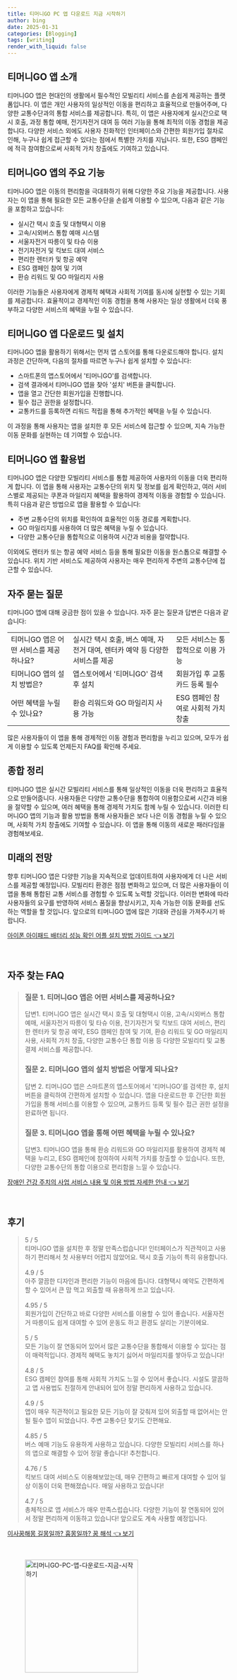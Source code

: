 ```yaml
---
title: 티머니GO PC 앱 다운로드 지금 시작하기
author: bing
date: 2025-01-31
categories: [Blogging]
tags: [writing]
render_with_liquid: false
---
```



<h2 id='티머니GO_앱_소개'>티머니GO 앱 소개</h2>

<p>티머니GO 앱은 현대인의 생활에서 필수적인 모빌리티 서비스를 손쉽게 제공하는 플랫폼입니다. 이 앱은 개인 사용자의 일상적인 이동을 편리하고 효율적으로 만들어주며, 다양한 교통수단과의 통합 서비스를 제공합니다. 특히, 이 앱은 사용자에게 실시간으로 택시 호출, 과정 통합 예매, 전기자전거 대여 등 여러 기능을 통해 최적의 이동 경험을 제공합니다. 다양한 서비스 외에도 사용자 친화적인 인터페이스와 간편한 회원가입 절차로 인해, 누구나 쉽게 접근할 수 있다는 점에서 특별한 가치를 지닙니다. 또한, ESG 캠페인에 적극 참여함으로써 사회적 가치 창출에도 기여하고 있습니다.</p>

<h2 id='티머니GO_앱의_주요_기능'>티머니GO 앱의 주요 기능</h2>

<p>티머니GO 앱은 이동의 편리함을 극대화하기 위해 다양한 주요 기능을 제공합니다. 사용자는 이 앱을 통해 필요한 모든 교통수단을 손쉽게 이용할 수 있으며, 다음과 같은 기능을 포함하고 있습니다:</p>

<ul>
    <li>실시간 택시 호출 및 대형택시 이용</li>
    <li>고속/시외버스 통합 예매 시스템</li>
    <li>서울자전거 따릉이 및 타슈 이용</li>
    <li>전기자전거 및 킥보드 대여 서비스</li>
    <li>편리한 렌터카 및 항공 예약</li>
    <li>ESG 캠페인 참여 및 기여</li>
    <li>환승 리워드 및 GO 마일리지 사용</li>
</ul>

<p>이러한 기능들은 사용자에게 경제적 혜택과 사회적 기여를 동시에 실현할 수 있는 기회를 제공합니다. 효율적이고 경제적인 이동 경험을 통해 사용자는 일상 생활에서 더욱 풍부하고 다양한 서비스의 혜택을 누릴 수 있습니다.</p>

<h2 id='티머니GO_앱_다운로드_및_설치'>티머니GO 앱 다운로드 및 설치</h2>

<p>티머니GO 앱을 활용하기 위해서는 먼저 앱 스토어를 통해 다운로드해야 합니다. 설치 과정은 간단하며, 다음의 절차를 따르면 누구나 쉽게 설치할 수 있습니다:</p>

<ul>
    <li>스마트폰의 앱스토어에서 '티머니GO'를 검색합니다.</li>
    <li>검색 결과에서 티머니GO 앱을 찾아 '설치' 버튼을 클릭합니다.</li>
    <li>앱을 열고 간단한 회원가입을 진행합니다.</li>
    <li>필수 접근 권한을 설정합니다.</li>
    <li>교통카드를 등록하면 리워드 적립을 통해 추가적인 혜택을 누릴 수 있습니다.</li>
</ul>

<p>이 과정을 통해 사용자는 앱을 설치한 후 모든 서비스에 접근할 수 있으며, 지속 가능한 이동 문화를 실현하는 데 기여할 수 있습니다.</p>

<h2 id='티머니GO_앱_활용법'>티머니GO 앱 활용법</h2>

<p>티머니GO 앱은 다양한 모빌리티 서비스를 통합 제공하여 사용자의 이동을 더욱 편리하게 합니다. 이 앱을 통해 사용자는 교통수단의 위치 및 정보를 쉽게 확인하고, 여러 서비스별로 제공되는 쿠폰과 마일리지 혜택을 활용하여 경제적 이동을 경험할 수 있습니다. 특히 다음과 같은 방법으로 앱을 활용할 수 있습니다:</p>

<ul>
    <li>주변 교통수단의 위치를 확인하여 효율적인 이동 경로를 계획합니다.</li>
    <li>GO 마일리지를 사용하여 더 많은 혜택을 누릴 수 있습니다.</li>
    <li>다양한 교통수단을 통합적으로 이용하여 시간과 비용을 절약합니다.</li>
</ul>

<p>이외에도 렌터카 또는 항공 예약 서비스 등을 통해 필요한 이동을 원스톱으로 해결할 수 있습니다. 위치 기반 서비스도 제공하여 사용자는 매우 편리하게 주변의 교통수단에 접근할 수 있습니다.</p>

<h2 id='자주_묻는_질문'>자주 묻는 질문</h2>

<p>티머니GO 앱에 대해 궁금한 점이 있을 수 있습니다. 자주 묻는 질문과 답변은 다음과 같습니다:</p>

<table>
    <tr>
        <td>티머니GO 앱은 어떤 서비스를 제공하나요?</td>
        <td>실시간 택시 호출, 버스 예매, 자전거 대여, 렌터카 예약 등 다양한 서비스를 제공</td>
        <td>모든 서비스는 통합적으로 이용 가능</td>
    </tr>
    <tr>
        <td>티머니GO 앱의 설치 방법은?</td>
        <td>앱스토어에서 '티머니GO' 검색 후 설치</td>
        <td>회원가입 후 교통카드 등록 필수</td>
    </tr>
    <tr>
        <td>어떤 혜택을 누릴 수 있나요?</td>
        <td>환승 리워드와 GO 마일리지 사용 가능</td>
        <td>ESG 캠페인 참여로 사회적 가치 창출</td>
    </tr>
</table>

<p>많은 사용자들이 이 앱을 통해 경제적인 이동 경험과 편리함을 누리고 있으며, 모두가 쉽게 이용할 수 있도록 언제든지 FAQ를 확인해 주세요.</p>

<h2 id='종합_정리'>종합 정리</h2>

<p>티머니GO 앱은 실시간 모빌리티 서비스를 통해 일상적인 이동을 더욱 편리하고 효율적으로 만들어줍니다. 사용자들은 다양한 교통수단을 통합하여 이용함으로써 시간과 비용을 절약할 수 있으며, 여러 혜택을 통해 경제적 가치도 함께 누릴 수 있습니다. 이러한 티머니GO 앱의 기능과 활용 방법을 통해 사용자들은 보다 나은 이동 경험을 누릴 수 있으며, 사회적 가치 창출에도 기여할 수 있습니다. 이 앱을 통해 이동의 새로운 패러다임을 경험해보세요.</p>

<h2 id='미래_의_전망'>미래의 전망</h2>

<p>향후 티머니GO 앱은 다양한 기능을 지속적으로 업데이트하여 사용자에게 더 나은 서비스를 제공할 예정입니다. 모빌리티 환경은 점점 변화하고 있으며, 더 많은 사용자들이 이 앱을 통해 통합된 교통 서비스를 경험할 수 있도록 노력할 것입니다. 이러한 변화에 따라 사용자들의 요구를 반영하여 서비스 품질을 향상시키고, 지속 가능한 이동 문화를 선도하는 역할을 할 것입니다. 앞으로의 티머니GO 앱에 많은 기대와 관심을 가져주시기 바랍니다.</p>


<p><a class="click-button" title="아이폰 아이패드 배터리 성능 확인 어플 설치 방법 가이드" href="https://blackassets.github.io/posts/%EC%95%84%EC%9D%B4%ED%8F%B0-%EC%95%84%EC%9D%B4%ED%8C%A8%EB%93%9C-%EB%B0%B0%ED%84%B0%EB%A6%AC-%EC%84%B1%EB%8A%A5-%ED%99%95%EC%9D%B8-%EC%96%B4%ED%94%8C-%EC%84%A4%EC%B9%98-%EB%B0%A9%EB%B2%95-%EA%B0%80%EC%9D%B4%EB%93%9C/" rel="dofollow">아이폰 아이패드 배터리 성능 확인 어플 설치 방법 가이드 👈 보기</a></p><br>
<h2 id='자주_찾는_FAQ'>자주 찾는 FAQ</h2>
<div itemscope="" itemtype="https://schema.org/FAQPage"> 
<blockquote> 
<div itemscope="" itemprop="mainEntity" itemtype="https://schema.org/Question"> 
<h3 itemprop="name">질문 1. 티머니GO 앱은 어떤 서비스를 제공하나요?</h3> 
<div itemscope="" itemprop="acceptedAnswer" itemtype="https://schema.org/Answer"> 
<span itemprop="text"> 
<p>답변1. 티머니GO 앱은 실시간 택시 호출 및 대형택시 이용, 고속/시외버스 통합 예매, 서울자전거 따릉이 및 타슈 이용, 전기자전거 및 킥보드 대여 서비스, 편리한 렌터카 및 항공 예약, ESG 캠페인 참여 및 기여, 환승 리워드 및 GO 마일리지 사용, 사회적 가치 창출, 다양한 교통수단 통합 이용 등 다양한 모빌리티 및 교통 결제 서비스를 제공합니다.</p> 
</span> 
</div> 
</div> 

<div itemscope="" itemprop="mainEntity" itemtype="https://schema.org/Question"> 
<h3 itemprop="name">질문 2. 티머니GO 앱의 설치 방법은 어떻게 되나요?</h3> 
<div itemscope="" itemprop="acceptedAnswer" itemtype="https://schema.org/Answer"> 
<span itemprop="text"> 
<p>답변 2. 티머니GO 앱은 스마트폰의 앱스토어에서 '티머니GO'를 검색한 후, 설치 버튼을 클릭하여 간편하게 설치할 수 있습니다. 앱을 다운로드한 후 간단한 회원가입을 통해 서비스를 이용할 수 있으며, 교통카드 등록 및 필수 접근 권한 설정을 완료하면 됩니다.</p> 
</span> 
</div> 
</div> 

<div itemscope="" itemprop="mainEntity" itemtype="https://schema.org/Question"> 
<h3 itemprop="name">질문 3. 티머니GO 앱을 통해 어떤 혜택을 누릴 수 있나요?</h3> 
<div itemscope="" itemprop="acceptedAnswer" itemtype="https://schema.org/Answer"> 
<span itemprop="text"> 
<p>답변3. 티머니GO 앱을 통해 환승 리워드와 GO 마일리지를 활용하여 경제적 혜택을 누리고, ESG 캠페인에 참여하여 사회적 가치를 창출할 수 있습니다. 또한, 다양한 교통수단의 통합 이용으로 편리함을 느낄 수 있습니다.</p> 
</span> 
</div> 
</div> 
</blockquote> 
</div>
<p><a class="click-button" title="장애인 건강 주치의 사업 서비스 내용 및 이용 방법 자세한 안내" href="https://blackassets.github.io/posts/%EC%9E%A5%EC%95%A0%EC%9D%B8-%EA%B1%B4%EA%B0%95-%EC%A3%BC%EC%B9%98%EC%9D%98-%EC%82%AC%EC%97%85-%EC%84%9C%EB%B9%84%EC%8A%A4-%EB%82%B4%EC%9A%A9-%EB%B0%8F-%EC%9D%B4%EC%9A%A9-%EB%B0%A9%EB%B2%95-%EC%9E%90%EC%84%B8%ED%95%9C-%EC%95%88%EB%82%B4/" rel="dofollow">장애인 건강 주치의 사업 서비스 내용 및 이용 방법 자세한 안내 👈 보기</a></p><br>
<h2 id='후기'>후기</h2>
<div itemscope itemtype="https://schema.org/Product">
  <blockquote>
  <div itemprop="review" itemscope itemtype="https://schema.org/Review">
      <div itemprop="reviewRating" itemscope itemtype="https://schema.org/Rating"> <span itemprop="ratingValue">5</span> / <span itemprop="bestRating">5</span> </div>
      <span itemprop="reviewBody">티머니GO 앱을 설치한 후 정말 만족스럽습니다! 인터페이스가 직관적이고 사용하기 편리해서 첫 사용부터 어렵지 않았어요. 택시 호출 기능이 특히 유용합니다.</span>
  </div>
  <br>
  <div itemprop="review" itemscope itemtype="https://schema.org/Review">
      <div itemprop="reviewRating" itemscope itemtype="https://schema.org/Rating"> <span itemprop="ratingValue">4.9</span> / <span itemprop="bestRating">5</span> </div>
      <span itemprop="reviewBody">아주 깔끔한 디자인과 편리한 기능이 마음에 듭니다. 대형택시 예약도 간편하게 할 수 있어서 큰 맘 먹고 외출할 때 유용하게 쓰고 있습니다.</span>
  </div>
  <br>
  <div itemprop="review" itemscope itemtype="https://schema.org/Review">
      <div itemprop="reviewRating" itemscope itemtype="https://schema.org/Rating"> <span itemprop="ratingValue">4.95</span> / <span itemprop="bestRating">5</span> </div>
      <span itemprop="reviewBody">회원가입이 간단하고 바로 다양한 서비스를 이용할 수 있어 좋습니다. 서울자전거 따릉이도 쉽게 대여할 수 있어 운동도 하고 환경도 살리는 기분이에요.</span>
  </div>
  <br>
  <div itemprop="review" itemscope itemtype="https://schema.org/Review">
      <div itemprop="reviewRating" itemscope itemtype="https://schema.org/Rating"> <span itemprop="ratingValue">5</span> / <span itemprop="bestRating">5</span> </div>
      <span itemprop="reviewBody">모든 기능이 잘 연동되어 있어서 많은 교통수단을 통합해서 이용할 수 있다는 점이 매력적입니다. 경제적 혜택도 놓치기 싫어서 마일리지를 쌓아두고 있습니다!</span>
  </div>
  <br>
  <div itemprop="review" itemscope itemtype="https://schema.org/Review">
      <div itemprop="reviewRating" itemscope itemtype="https://schema.org/Rating"> <span itemprop="ratingValue">4.8</span> / <span itemprop="bestRating">5</span> </div>
      <span itemprop="reviewBody">ESG 캠페인 참여를 통해 사회적 가치도 느낄 수 있어서 좋습니다. 시설도 깔끔하고 앱 사용법도 친절하게 안내되어 있어 정말 편리하게 사용하고 있습니다.</span>
  </div>
  <br>
  <div itemprop="review" itemscope itemtype="https://schema.org/Review">
      <div itemprop="reviewRating" itemscope itemtype="https://schema.org/Rating"> <span itemprop="ratingValue">4.9</span> / <span itemprop="bestRating">5</span> </div>
      <span itemprop="reviewBody">앱이 매우 직관적이고 필요한 모든 기능이 잘 갖춰져 있어 외출할 때 없어서는 안 될 필수 앱이 되었습니다. 주변 교통수단 찾기도 간편해요.</span>
  </div>
  <br>
  <div itemprop="review" itemscope itemtype="https://schema.org/Review">
      <div itemprop="reviewRating" itemscope itemtype="https://schema.org/Rating"> <span itemprop="ratingValue">4.85</span> / <span itemprop="bestRating">5</span> </div>
      <span itemprop="reviewBody">버스 예매 기능도 유용하게 사용하고 있습니다. 다양한 모빌리티 서비스를 하나의 앱으로 해결할 수 있어 정말 좋습니다! 추천합니다.</span>
  </div>
  <br>
  <div itemprop="review" itemscope itemtype="https://schema.org/Review">
      <div itemprop="reviewRating" itemscope itemtype="https://schema.org/Rating"> <span itemprop="ratingValue">4.76</span> / <span itemprop="bestRating">5</span> </div>
      <span itemprop="reviewBody">킥보드 대여 서비스도 이용해보았는데, 매우 간편하고 빠르게 대여할 수 있어 일상 이동이 더욱 편해졌습니다. 매일 사용하고 있습니다!</span>
  </div>
  <br>
  <div itemprop="review" itemscope itemtype="https://schema.org/Review">
      <div itemprop="reviewRating" itemscope itemtype="https://schema.org/Rating"> <span itemprop="ratingValue">4.7</span> / <span itemprop="bestRating">5</span> </div>
      <span itemprop="reviewBody">총체적으로 앱 서비스가 매우 만족스럽습니다. 다양한 기능이 잘 연동되어 있어서 정말 편리하게 이동하고 있습니다! 앞으로도 계속 사용할 예정입니다.</span>
  </div>
  </blockquote>
</div>
<p><a class="click-button" title="이사꿈해몽 길몽일까? 흉몽일까? 꿈 해석" href="https://blackassets.github.io/posts/%EC%9D%B4%EC%82%AC%EA%BF%88%ED%95%B4%EB%AA%BD-%EA%B8%B8%EB%AA%BD%EC%9D%BC%EA%B9%8C-%ED%9D%89%EB%AA%BD%EC%9D%BC%EA%B9%8C-%EA%BF%88-%ED%95%B4%EC%84%9D/" rel="dofollow">이사꿈해몽 길몽일까? 흉몽일까? 꿈 해석 👈 보기</a></p><br>
<figure class="image"><img src="https://blackassets.github.io/assets/img/thumbnail/티머니GO-PC-앱-다운로드-지금-시작하기.webp" alt="티머니GO-PC-앱-다운로드-지금-시작하기" width="256" height="256"></figure>